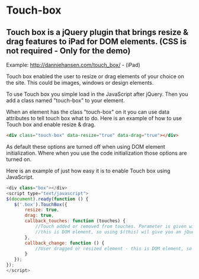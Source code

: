 Touch-box
=========

Touch box is a jQuery plugin that brings resize &amp; drag features to iPad for DOM elements.
(CSS is not required - Only for the demo)
-

Example: http://danniehansen.com/touch_box/ - (iPad)

Touch box enabled the user to resize or drag elements of your choice on the site.
This could be images, windows or design elements.

To use Touch box you simple load in the JavaScript after jQuery.
Then you add a class named "touch-box" to your element.

When an element has the class "touch-box" on it you can use data attributes
to tell touch box what to do. Here is an example of how to use Touch box and enable resize & drag.

```html
<div class="touch-box" data-resize="true" data-drag="true"></div>
```

As default these options are turned off when using DOM element initialization.
Where when you use the code initialization those options are turned on.

Here is an example of just how easy it is to enable Touch box using JavaScript.

```javascript
<div class="box"></div>
<script type="text/javascript">
$(document).ready(function () {
   $('.box').TouchBox({
       resize: true,
       drag: true,
       callback_touches: function (touches) {
           //Touch added or removed from touches. Parameter is given with current touches
           //this is DOM element, so using $(this) wil give you an jQuery element
       },
       callback_change: function () {
           //User dragged or resized element - this is DOM element, so using $(this) wil give you an jQuery element.
       }
   });
});
</script>
```
